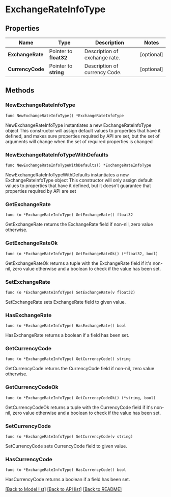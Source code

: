 # ExchangeRateInfoType

## Properties

Name | Type | Description | Notes
------------ | ------------- | ------------- | -------------
**ExchangeRate** | Pointer to **float32** | Description of exchange rate. | [optional] 
**CurrencyCode** | Pointer to **string** | Description of currency Code. | [optional] 

## Methods

### NewExchangeRateInfoType

`func NewExchangeRateInfoType() *ExchangeRateInfoType`

NewExchangeRateInfoType instantiates a new ExchangeRateInfoType object
This constructor will assign default values to properties that have it defined,
and makes sure properties required by API are set, but the set of arguments
will change when the set of required properties is changed

### NewExchangeRateInfoTypeWithDefaults

`func NewExchangeRateInfoTypeWithDefaults() *ExchangeRateInfoType`

NewExchangeRateInfoTypeWithDefaults instantiates a new ExchangeRateInfoType object
This constructor will only assign default values to properties that have it defined,
but it doesn't guarantee that properties required by API are set

### GetExchangeRate

`func (o *ExchangeRateInfoType) GetExchangeRate() float32`

GetExchangeRate returns the ExchangeRate field if non-nil, zero value otherwise.

### GetExchangeRateOk

`func (o *ExchangeRateInfoType) GetExchangeRateOk() (*float32, bool)`

GetExchangeRateOk returns a tuple with the ExchangeRate field if it's non-nil, zero value otherwise
and a boolean to check if the value has been set.

### SetExchangeRate

`func (o *ExchangeRateInfoType) SetExchangeRate(v float32)`

SetExchangeRate sets ExchangeRate field to given value.

### HasExchangeRate

`func (o *ExchangeRateInfoType) HasExchangeRate() bool`

HasExchangeRate returns a boolean if a field has been set.

### GetCurrencyCode

`func (o *ExchangeRateInfoType) GetCurrencyCode() string`

GetCurrencyCode returns the CurrencyCode field if non-nil, zero value otherwise.

### GetCurrencyCodeOk

`func (o *ExchangeRateInfoType) GetCurrencyCodeOk() (*string, bool)`

GetCurrencyCodeOk returns a tuple with the CurrencyCode field if it's non-nil, zero value otherwise
and a boolean to check if the value has been set.

### SetCurrencyCode

`func (o *ExchangeRateInfoType) SetCurrencyCode(v string)`

SetCurrencyCode sets CurrencyCode field to given value.

### HasCurrencyCode

`func (o *ExchangeRateInfoType) HasCurrencyCode() bool`

HasCurrencyCode returns a boolean if a field has been set.


[[Back to Model list]](../README.md#documentation-for-models) [[Back to API list]](../README.md#documentation-for-api-endpoints) [[Back to README]](../README.md)


